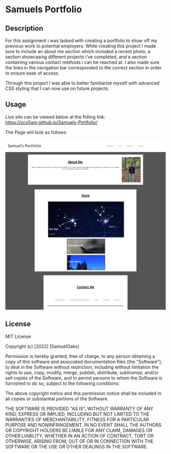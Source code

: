 # Samuels Portfolio

## Description

For this assignment i was tasked with creating a portfolio to show off my previous work to potential employers. While creating this project I made sure to include an about me section which included a recent photo, a section showcasing different projects i've completed, and a section containing various contact methods i can be reached at. I also made sure the links in the navigation bar corresponded to the correct section in order to ensure ease of access.
 
Through this project I was able to better familiarize myself with advanced CSS styling that I can now use on future projects.


## Usage

Live site can be viewed below at the folling link: https://sco5am.github.io/Samuels-Portfolio/

The Page will look as follows:

   ![alt text](images/Samuels%20Developer%20Page.png)



## License

MIT License

Copyright (c) [2022] [SamuelOaks]

Permission is hereby granted, free of charge, to any person obtaining a copy of this software and associated documentation files (the "Software"), to deal in the Software without restriction, including without limitation the rights to use, copy, modify, merge, publish, distribute, sublicense, and/or sell copies of the Software, and to permit persons to whom the Software is furnished to do so, subject to the following conditions:

The above copyright notice and this permission notice shall be included in all copies or substantial portions of the Software.

THE SOFTWARE IS PROVIDED "AS IS", WITHOUT WARRANTY OF ANY KIND, EXPRESS OR IMPLIED, INCLUDING BUT NOT LIMITED TO THE WARRANTIES OF MERCHANTABILITY, FITNESS FOR A PARTICULAR PURPOSE AND NONINFRINGEMENT. IN NO EVENT SHALL THE AUTHORS OR COPYRIGHT HOLDERS BE LIABLE FOR ANY CLAIM, DAMAGES OR OTHER LIABILITY, WHETHER IN AN ACTION OF CONTRACT, TORT OR OTHERWISE, ARISING FROM, OUT OF OR IN CONNECTION WITH THE SOFTWARE OR THE USE OR OTHER DEALINGS IN THE SOFTWARE.